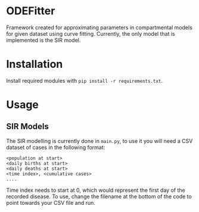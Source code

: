 # ODEFitter

Framework created for approximating parameters in compartmental models for given dataset using curve fitting. Currently,
the only model that is implemented is the SIR model.

# Installation

Install required modules with `pip install -r requirements.txt`.

# Usage

## SIR Models

The SIR modelling is currently done in `main.py`, to use it you will need a CSV dataset of cases in the following
format:

```
<population at start>
<daily births at start>
<daily deaths at start>
<time index>, <cumulative cases>
....
```

Time index needs to start at 0, which would represent the first day of the recorded disease.
To use, change the filename at the bottom of the code to point towards your CSV file and run.
